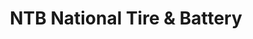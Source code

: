 ---
title: "NTB National Tire & Battery"
url: /hudson/ntb-national-tire-and-battery/
shop: tyres
---